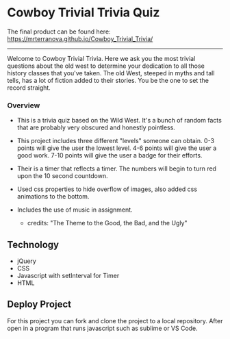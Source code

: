 # Cowboy Trivial Trivia Quiz



The final product can be found here: https://mrterranova.github.io/Cowboy_Trivial_Trivia/
________________________________________________________________________________
Welcome to Cowboy Trivial Trivia. Here we ask you the most trivial questions about the old west to determine your dedication to all those history classes that you've taken. The old West, steeped in myths and tall tells, has a lot of fiction added to their stories. You be the one to set the record straight.

### Overview
* This is a trivia quiz based on the Wild West. It's a bunch of random facts that are probably very obscured and honestly pointless. 

* This project includes three different "levels" someone can obtain. 
        0-3 points will give the user the lowest level.
        4-6 points will give the user a good work.
        7-10 points will give the user a badge for their efforts. 

* Their is a timer that reflects a timer. The numbers will begin to turn red upon the 10 second countdown.

* Used css properties to hide overflow of images, also added css animations to the bottom.

* Includes the use of music in assignment. 
    -   credits: "The Theme to the Good, the Bad, and the Ugly"

## Technology
* jQuery
* CSS
* Javascript with setInterval for Timer
* HTML

## Deploy Project
For this project you can fork and clone the project to a local repository. 
After open in a program that runs javascript such as sublime or VS Code. 
